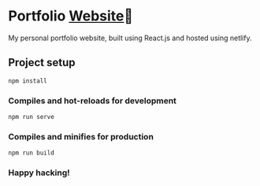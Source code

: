 # Portfolio [Website](https://glug-pace.github.io/)🚀

My personal portfolio website, built using React.js and hosted using netlify.

## Project setup
```
npm install
```

### Compiles and hot-reloads for development
```
npm run serve
```

### Compiles and minifies for production
```
npm run build
```

### Happy hacking!